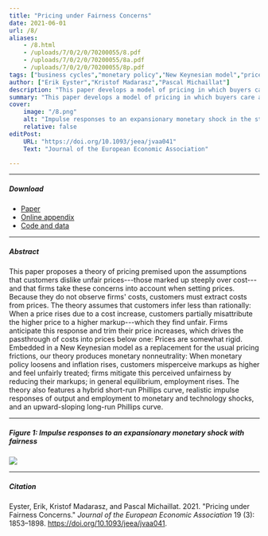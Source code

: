 ```yaml
---
title: "Pricing under Fairness Concerns" 
date: 2021-06-01
url: /8/
aliases:
    - /8.html
    - /uploads/7/0/2/0/70200055/8.pdf
    - /uploads/7/0/2/0/70200055/8a.pdf
    - /uploads/7/0/2/0/70200055/8p.pdf    
tags: ["business cycles","monetary policy","New Keynesian model","price rigidity","social psychology"]
author: ["Erik Eyster","Kristof Madarasz","Pascal Michaillat"]
description: "This paper develops a model of pricing in which buyers care about the fairness of markups but misinfer them from prices. The model yields price rigidity." 
summary: "This paper develops a model of pricing in which buyers care about the fairness of markups but misinfer them from prices. The model yields price rigidity, generates realistic Phillips curves, and explains why people dislike inflation so much." 
cover:
    image: "/8.png"
    alt: "Impulse responses to an expansionary monetary shock in the standard New Keynesian model and New Keynesian model with fairness concerns"
    relative: false
editPost:
    URL: "https://doi.org/10.1093/jeea/jvaa041"
    Text: "Journal of the European Economic Association"

---
```


---

##### Download

- [Paper](/8.pdf)
- [Online appendix](/8a.pdf)
- [Code and data](https://github.com/pmichaillat/pricing-with-fairness)

---

##### Abstract

This paper proposes a theory of pricing premised upon the assumptions that customers dislike unfair prices---those marked up steeply over cost---and that firms take these concerns into account when setting prices. Because they do not observe firms' costs, customers must extract costs from prices. The theory assumes that customers infer less than rationally: When a price rises due to a cost increase, customers partially misattribute the higher price to a higher markup---which they find unfair. Firms anticipate this response and trim their price increases, which drives the passthrough of costs into prices below one: Prices are somewhat rigid. Embedded in a New Keynesian model as a replacement for the usual pricing frictions, our theory produces monetary nonneutrality: When monetary policy loosens and inflation rises, customers misperceive markups as higher and feel unfairly treated; firms mitigate this perceived unfairness by reducing their markups; in general equilibrium, employment rises. The theory also features a hybrid short-run Phillips curve, realistic impulse responses of output and employment to monetary and technology shocks, and an upward-sloping long-run Phillips curve.

---

##### Figure 1:  Impulse responses to an expansionary monetary shock with fairness

![](/8.png)

---

##### Citation

Eyster, Erik, Kristof Madarasz, and Pascal Michaillat. 2021. "Pricing under Fairness Concerns." *Journal of the European Economic Association* 19 (3): 1853–1898. https://doi.org/10.1093/jeea/jvaa041.

